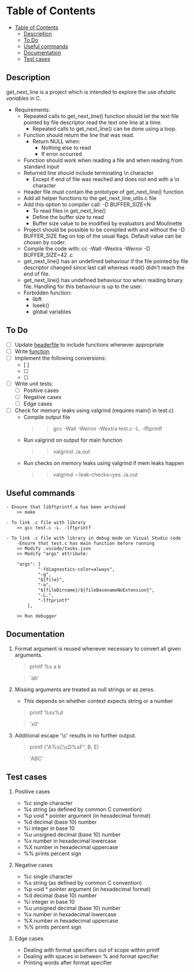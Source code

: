 # Table of Contents

- [Table of Contents](#table-of-contents)
	- [Description](#description)
	- [To Do](#to-do)
	- [Useful commands](#useful-commands)
	- [Documentation](#documentation)
	- [Test cases](#test-cases)

## Description
get_next_line is a project which is intended to explore the use of*static variables* in C.

- Requirements: 
   - Repeated calls to get_next_line() function should let the text file pointed by file descriptor read the text one line at a time. 
      - Repeated calls to get_next_line() can be done using a loop. 
   - Function should return the line that was read. 
      - Return NULL when: 
         - Nothing else to read
         - If error occurred
   - Function should work when reading a file and when reading from standard input
   - Returned line should include terminating \n character
      - Except if end of file was reached and does not end with a \n character
   - Header file must contain the prototype of get_next_line() function 
   - Add all helper functions to the get_next_line_utils.c file
   - Add this option to compiler call: -D BUFFER_SIZE=N
      - To read files in get_next_line()
      - Define the buffer size to read
      - Buffer size value to be modified by evaluators and Moulinette
   - Project should be possible to be compiled with and without the -D BUFFER_SIZE flag on top of the usual flags. Default value can be chosen by coder. 
   - Compile the code with: cc -Wall -Wextra -Werror -D BUFFER_SIZE=42 <files>.c
   - get_next_line() has an undefined behaviour if the file pointed by file descriptor changed since last call whereas read() didn't reach the end of file.
   - get_next_line() has undefined behaviour too when reading binary file. Handling for this behaviour is up to the user. 
   - Forbidden function: 
      - libft
      - lseek()
      - global variables

## To Do
- [ ] Update [headerfile](get_next_line.h) to include functions whenever appropriate
- [ ] Write [function](ft_printf.c) 
- [ ] Implement the following conversions:
   - [ ] 
   - [ ] 
   - [ ] 
 - [ ] Write unit tests:
   - [ ] Positive cases
   - [ ] Negative cases
   - [ ] Edge cases
 - [ ] Check for memory leaks using valgrind (requires main() in test.c)
	- Compile output file
		>> gcc -Wall -Werror -Wextra test.c -L. -lftprintf
	- Run valgrind on output for main function
		>> valgrind ./a.out
	- Run checks on memory leaks using valgrind if mem leaks happen
		>> valgrind --leak-checks=yes ./a.out

## Useful commands
	- Ensure that libftprintf.a has been archived
		>> make

	- To link .c file with library
		>> gcc test.c -L. -lftprintf

	- To link .c file with library in debug mode on Visual Studio code
    	-Ensure that test.c has main function before running
		>> Modify .vscode/tasks.json
		>> Modify "args" attribute:

		"args": [
                "-fdiagnostics-color=always",
                "-g",
                "${file}",
                "-o",
                "${fileDirname}/${fileBasenameNoExtension}",
				"-L.",
				"-lftprintf"
            ],

		>> Run debugger

## Documentation

1. Format argument is reused whenever necessary to convert all given arguments.
   > printf %s a b

   > 'ab'

2. Missing arguments are treated as null strings or as zeros.
   - This depends on whether context expects string or a number
	> printf %sx%d

	> 'x0'

3. Additional escape '\c' results in no further output.
	> printf ("A%sC\cD%sF", B, E)

	> 'ABC'


## Test cases

1. Positive cases
   - %c single character
   - %s string (as defined by common C convention)
   - %p void * pointer argument (in hexadecimal format)
   - %d decimal (base 10) number
   - %i integer in base 10
   - %u unsigned decimal (base 10) number
   - %x number in hexadecimal lowercase
   - %X number in hexadecimal uppercase
   - %% prints percent sign

2. Negative cases
   - %c single character
   - %s string (as defined by common C convention)
   - %p void * pointer argument (in hexadecimal format)
   - %d decimal (base 10) number
   - %i integer in base 10
   - %u unsigned decimal (base 10) number
   - %x number in hexadecimal lowercase
   - %X number in hexadecimal uppercase
   - %% prints percent sign

3. Edge cases
   - Dealing with format specifiers out of scope within printf
   - Dealing with spaces in between % and format specifier
   - Printing words after format specifier
